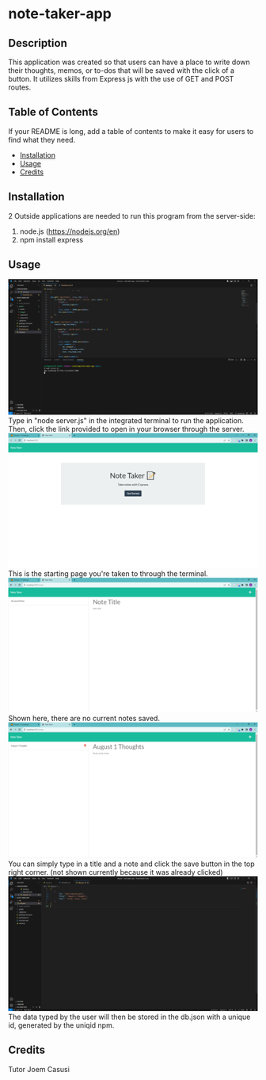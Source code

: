 # note-taker-app

## Description

This application was created so that users can have a place to write down their thoughts, memos, or to-dos that will be saved with the click of a button. It utilizes skills from Express js with the use of GET and POST routes. 

## Table of Contents

If your README is long, add a table of contents to make it easy for users to find what they need.

- [Installation](#installation)
- [Usage](#usage)
- [Credits](#credits)

## Installation

2 Outside applications are needed to run this program from the server-side:
1. node.js (https://nodejs.org/en)
2. npm install express

## Usage

![alt text](./public/images/terminal.PNG)
Type in "node server.js" in the integrated terminal to run the application. Then, click the link provided to open in your browser through the server.
![alt text](./public/images/home.PNG)
This is the starting page you're taken to through the terminal. 
![alt text](./public/images/empty.PNG)
Shown here, there are no current notes saved.
![alt text](./public/images/saved.PNG)
You can simply type in a title and a note and click the save button in the top right corner. (not shown currently because it was already clicked)
![alt text](./public/images/json.PNG)
The data typed by the user will then be stored in the db.json with a unique id, generated by the uniqid npm.

## Credits

Tutor Joem Casusi